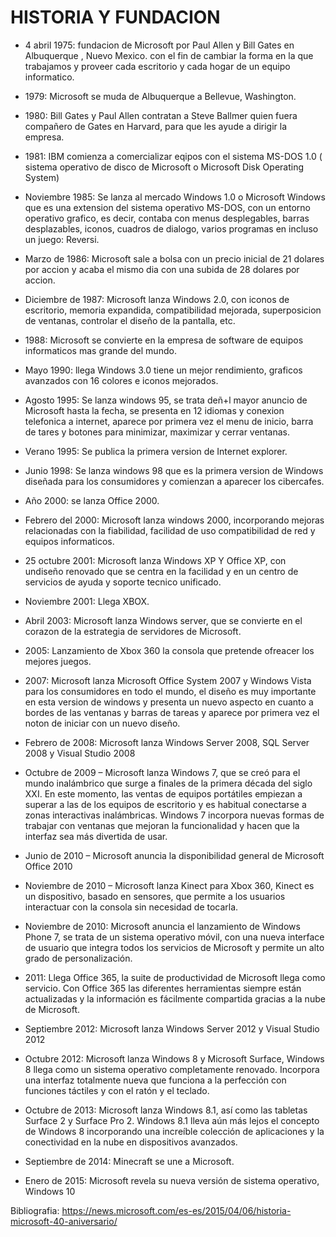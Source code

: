 # HISTORIA Y FUNDACION 

- 4 abril 1975: fundacion de Microsoft por Paul Allen y Bill Gates en Albuquerque , Nuevo Mexico. con el fin de cambiar la forma en la que trabajamos y proveer cada escritorio y cada hogar de un equipo informatico.

- 1979: Microsoft se muda de Albuquerque a Bellevue, Washington.

- 1980: Bill Gates y Paul Allen contratan a Steve Ballmer quien fuera compañero de Gates en Harvard, para que les ayude a dirigir la empresa.

- 1981: IBM comienza a comercializar eqipos con el sistema MS-DOS 1.0 ( sistema operativo de disco de Microsoft o Microsoft Disk Operating System)

- Noviembre 1985: Se lanza al mercado Windows 1.0 o Microsoft Windows que es una extension del sistema operativo MS-DOS, con un entorno operativo grafico, es decir, contaba con menus desplegables, barras desplazables, iconos, cuadros de dialogo, varios programas en incluso un juego: Reversi.

- Marzo de 1986: Microsoft sale a bolsa con un precio inicial de 21 dolares por accion y acaba el mismo dia con una subida de 28 dolares por accion.

- Diciembre de 1987: Microsoft lanza Windows 2.0, con iconos de escritorio, memoria expandida, compatibilidad mejorada, superposicion de ventanas, controlar el diseño de la pantalla, etc. 

- 1988: Microsoft se convierte en la empresa de software de equipos informaticos mas grande del mundo.

- Mayo 1990: llega Windows 3.0 tiene un mejor rendimiento, graficos avanzados con 16 colores e iconos mejorados.

- Agosto 1995: Se lanza windows 95, se trata deñ+l mayor anuncio de Microsoft  hasta la fecha, se presenta en 12 idiomas y conexion telefonica a internet, aparece por primera vez el menu de inicio, barra de tares y botones para minimizar, maximizar y cerrar ventanas.

- Verano 1995: Se publica la primera version de Internet explorer.

- Junio 1998: Se lanza windows 98 que es la primera version de Windows diseñada para los consumidores y comienzan a aparecer los cibercafes.

- Año 2000: se lanza Office 2000.

- Febrero del 2000: Microsoft lanza windows 2000, incorporando mejoras relacionadas con la fiabilidad, facilidad de uso compatibilidad de red y equipos informaticos.

- 25 octubre 2001: Microsoft lanza Windows XP Y Office XP, con undiseño renovado que se centra en la facilidad y en un centro de servicios de ayuda y soporte tecnico unificado.

- Noviembre 2001: Llega XBOX.

- Abril 2003: Microsoft lanza Windows server, que se convierte en el corazon de la estrategia de servidores de Microsoft. 

- 2005:  Lanzamiento de Xbox 360 la consola que pretende ofreacer los mejores juegos.

- 2007: Microsoft lanza Microsoft Office System 2007 y Windows Vista para los consumidores en todo el mundo, el diseño es muy importante en esta version de windows y presenta un nuevo aspecto en cuanto a bordes de las ventanas y barras de tareas y aparece por primera vez el noton de iniciar con un  nuevo diseño.

- Febrero de 2008: Microsoft lanza Windows Server 2008, SQL Server 2008 y Visual Studio 2008

- Octubre de 2009 – Microsoft lanza Windows 7, que se creó para el mundo inalámbrico que surge a finales de la primera década del siglo XXI. En este momento, las ventas de equipos portátiles empiezan a superar a las de los equipos de escritorio y es habitual conectarse a zonas interactivas inalámbricas. Windows 7 incorpora nuevas formas de trabajar con ventanas que mejoran la funcionalidad y hacen que la interfaz sea más divertida de usar.

- Junio de 2010 – Microsoft anuncia la disponibilidad general de Microsoft Office 2010

- Noviembre de 2010 – Microsoft lanza Kinect para Xbox 360, Kinect es un dispositivo, basado en sensores, que permite a los usuarios interactuar con la consola sin necesidad de tocarla. 

- Noviembre de 2010: Microsoft anuncia el lanzamiento de Windows Phone 7, se trata de un sistema operativo móvil, con una nueva interface de usuario que integra todos los servicios de Microsoft y permite un alto grado de personalización.

- 2011: Llega Office 365, la suite de productividad de Microsoft llega como servicio. Con Office 365 las diferentes herramientas siempre están actualizadas y la información es fácilmente compartida gracias a la nube de Microsoft.

- Septiembre 2012: Microsoft lanza Windows Server 2012 y Visual Studio 2012

- Octubre 2012: Microsoft lanza Windows 8 y Microsoft Surface, Windows 8 llega como un sistema operativo completamente renovado. Incorpora una interfaz totalmente nueva que funciona a la perfección con funciones táctiles y con el ratón y el teclado. 

- Octubre de 2013: Microsoft lanza Windows 8.1, así como las tabletas Surface 2 y Surface Pro 2. Windows 8.1 lleva aún más lejos el concepto de Windows 8 incorporando una increíble colección de aplicaciones y la conectividad en la nube en dispositivos avanzados.

- Septiembre de 2014: Minecraft se une a Microsoft. 

- Enero de 2015: Microsoft revela su nueva versión de sistema operativo, Windows 10




Bibliografia: https://news.microsoft.com/es-es/2015/04/06/historia-microsoft-40-aniversario/